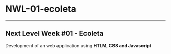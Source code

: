 # NWL-01-ecoleta
***
 ## Next Level Week #01 - Ecoleta

 Development of an web application using __HTLM, CSS and Javascript__


